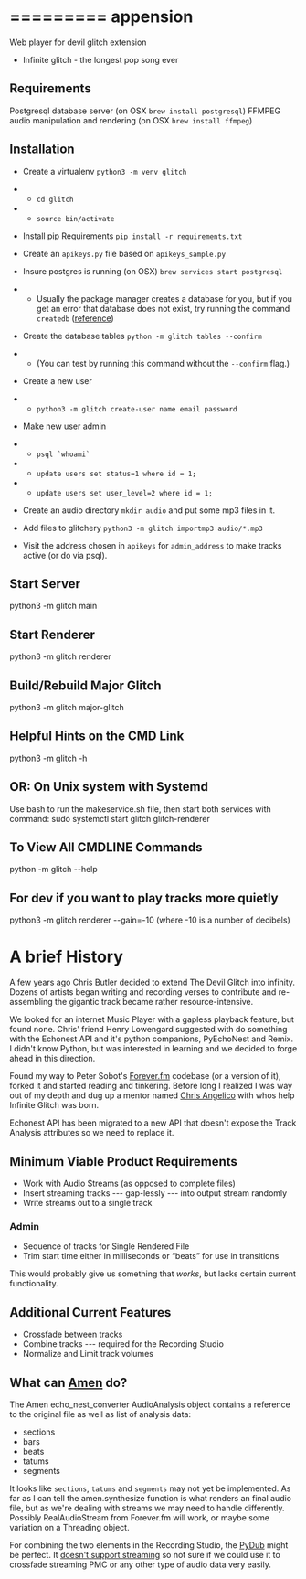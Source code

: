 =========
appension
=========

Web player for devil glitch extension
 - Infinite glitch - the longest pop song ever
 
## Requirements ##

Postgresql database server (on OSX `brew install postgresql`)
FFMPEG audio manipulation and rendering (on OSX `brew install ffmpeg`)

## Installation ##
  * Create a virtualenv `python3 -m venv glitch`
  * * `cd glitch`
  * * `source bin/activate`
  	
  * Install pip Requirements `pip install -r requirements.txt`
  
  * Create an `apikeys.py` file based on `apikeys_sample.py`
  
  * Insure postgres is running (on OSX) `brew services start postgresql`
  * * Usually the package  manager creates a database for you, but if you get an error that database <user> does not exist, try running the command `createdb` ([reference](https://stackoverflow.com/a/17936043/2223106))
  
  * Create the database tables `python -m glitch tables --confirm`
  * * (You can test by running this command without the `--confirm` flag.)
  
  * Create a new user
  * * `python3 -m glitch create-user name email password`
  
  * Make new user admin
  * * ``psql `whoami` ``
  * * `update users set status=1 where id = 1;`
  * * `update users set user_level=2 where id = 1;`
  
  * Create an audio directory `mkdir audio` and put some mp3 files in it.
  
  * Add files to glitchery `python3 -m glitch importmp3 audio/*.mp3`
  
  * Visit the address chosen in `apikeys` for `admin_address` to make tracks active (or do via psql).
  
 
## Start Server ##
python3 -m glitch main
 
## Start Renderer ##
python3 -m glitch renderer

## Build/Rebuild Major Glitch ##
python3 -m glitch major-glitch

## Helpful Hints on the CMD Link ##
python3 -m glitch -h

## OR: On Unix system with Systemd ##
Use bash to run the makeservice.sh file, then start both services with command:
sudo systemctl start glitch glitch-renderer

## To View All CMDLINE Commands ##
python -m glitch --help

## For dev if you want to play tracks more quietly ##
python3 -m glitch renderer --gain=-10 (where -10 is a number of decibels)

# A brief History #
A few years ago Chris Butler decided to extend The Devil Glitch into infinity. Dozens of artists began writing and recording verses to contribute and re-assembling the gigantic track became rather resource-intensive.

We looked for an internet Music Player with a gapless playback feature, but found none. Chris' friend Henry Lowengard suggested with do something with the Echonest API and it's python companions, PyEchoNest and Remix. I didn't know Python, but was interested in learning and we decided to forge ahead in this direction.

Found my way to Peter Sobot's [Forever.fm](https://github.com/psobot/foreverfm) codebase (or a version of it), forked it and started reading and tinkering. Before long I realized I was way out of my depth and dug up a mentor named [Chris Angelico](https://github.com/Rosuav) with whos help Infinite Glitch was born.

Echonest API has been migrated to a new API that doesn't expose the Track Analysis attributes so we need to replace it. 

## Minimum Viable Product Requirements ##

 * Work with Audio Streams (as opposed to complete files)
 * Insert streaming tracks --- gap-lessly --- into output stream randomly
 * Write streams out to a single track
 ### Admin ###
  * Sequence of tracks for Single Rendered File
  * Trim start time either in milliseconds or &ldquo;beats&rdquo; for use in transitions

This would probably give us something that _works_, but lacks certain current functionality.

## Additional Current Features ##

 * Crossfade between tracks
 * Combine tracks --- required for the Recording Studio
 * Normalize and Limit track volumes
 
## What can [Amen](https://github.com/algorithmic-music-exploration/amen) do? ##
 
The Amen echo_nest_converter AudioAnalysis object contains a reference to the original file as well as list of analysis data:
 
 * sections
 * bars
 * beats
 * tatums
 * segments
  
It looks like `sections`, `tatums` and `segments` may not yet be implemented. As far as I can tell the amen.synthesize function is what renders an final audio file, but as we're dealing with streams we may need to handle differently. Possibly RealAudioStream from Forever.fm will work, or maybe some variation on a Threading object.

For combining the two elements in the Recording Studio, the [PyDub](https://github.com/jiaaro/pydub) might be perfect. It [doesn't support streaming](https://github.com/jiaaro/pydub/issues/124) so not sure if we could use it to crossfade streaming PMC or any other type of audio data very easily.